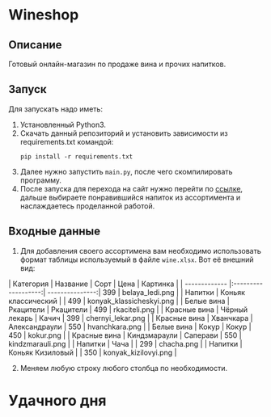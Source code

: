 # Wineshop

## Описание

Готовый онлайн-магазин по продаже вина и прочих напитков. 


## Запуск


Для запускать надо иметь:

1. Установленный Python3.
2. Скачать данный репозиторий и установить зависимости из requirements.txt командой:
   ```
   pip install -r requirements.txt
   ```
3. Далее нужно запустить `main.py`, после чего скомпилировать программу.
4. После запуска для перехода на сайт нужно перейти по [ссылке](http://127.0.0.1:8000/), дальше выбираете понравившийся напиток из ассортимента и наслаждаетесь проделанной работой. 




## Входные данные

1. Для добавления своего ассортимена вам необходимо использовать формат таблицы используемый в файле `wine.xlsx`. Вот её внешний вид: 

| Категория     | Название            | Сорт            | Цена | Картинка                 |
| ------------- |:-------------------:| ---------------:| 399  | belaya_ledi.png          |
| Напитки       | Коньяк классический |                 | 499  | konyak_klassicheskyi.png |
| Белые вина    | Ркацители           | Ркацители       | 499  | rkaciteli.png            |
| Красные вина  | Чёрный лекарь       | Качич           | 399  | chernyi_lekar.png        |
| Красные вина  | Хванчкара           | Александраули   | 550  | hvanchkara.png           |
| Белые вина    | Кокур               | Кокур           | 450  | kokur.png                |
| Красные вина  | Киндзмараули        | Саперави        | 550  | kindzmarauli.png         |
| Напитки       | Чача                |                 | 299  | chacha.png               |
| Напитки       | Коньяк Кизиловый    |                 | 350  | konyak_kizilovyi.png     |


2. Меняем любую строку любого столбца по необходимости. 





# Удачного дня
